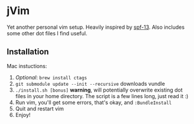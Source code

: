 # jVim

Yet another personal vim setup. Heavily inspired by [spf-13][spf]. Also
includes some other dot files I find useful.

## Installation

Mac instuctions:

1. *Optional*: `brew install ctags`
1. `git submodule update --init --recursive` downloads vundle
1. `./install.sh [bonus]` **warning**, will potentially overwrite existing dot files in
   your home directory. The script is a few lines long, just read it :)
1. Run vim, you'll get some errors, that's okay, and `:BundleInstall`
1. Quit and restart vim
1. Enjoy!

[brew]: http://brew.sh/
[spf]: http://vim.spf13.com/

